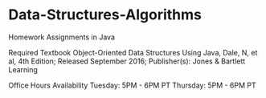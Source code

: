 # Data-Structures-Algorithms
Homework Assignments in Java


Required Textbook
Object-Oriented Data Structures Using Java, Dale, N, et al, 4th Edition;  Released September 2016; Publisher(s): Jones & Bartlett Learning


Office Hours
Availability
Tuesday: 5PM - 6PM PT
Thursday: 5PM - 6PM PT